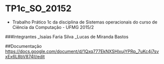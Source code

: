 # TP1c_SO_20152
* Trabalho Prático 1c da disciplina de Sistemas operacionais do curso de Ciência da Computação - UFMG 2015/2


###Integrantes
	_Isaías Faria Silva
	_Lucas de Miranda Bastos


##Documentação
https://docs.google.com/document/d/1Qxq777EkNXSHlxujYPRp_7uKc4j7svxEx6L8bV874lI/edit
